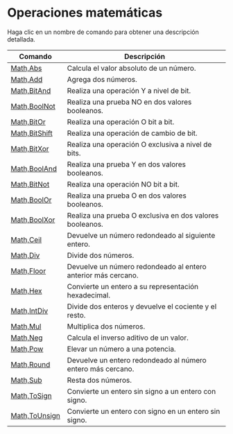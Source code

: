 # Operaciones matemáticas

Haga clic en un nombre de comando para obtener una descripción detallada.

| Comando | Descripción |
| --- | --- |
| [Math,Abs](./Abs.md) | Calcula el valor absoluto de un número. |
| [Math,Add](./Add.md) | Agrega dos números. |
| [Math,BitAnd](./BitAnd.md) | Realiza una operación Y a nivel de bit. |
| [Math,BoolNot](./BoolNot.md) | Realiza una prueba NO en dos valores booleanos. |
| [Math,BitOr](./BitOr.md) | Realiza una operación O bit a bit. |
| [Math,BitShift](./BitShift.md) | Realiza una operación de cambio de bit. |
| [Math,BitXor](./BitXor.md) | Realiza una operación O exclusiva a nivel de bits. |
| [Math,BoolAnd](./BoolAnd.md) | Realiza una prueba Y en dos valores booleanos. |
| [Math,BitNot](./BitNot.md) | Realiza una operación NO bit a bit. |
| [Math,BoolOr](./BoolOr.md) | Realiza una prueba O en dos valores booleanos. |
| [Math,BoolXor](./BoolXor.md) | Realiza una prueba O exclusiva en dos valores booleanos. |
| [Math,Ceil](./Ceil.md) | Devuelve un número redondeado al siguiente entero. |
| [Math,Div](./Div.md) | Divide dos números. |
| [Math,Floor](./Floor.md) | Devuelve un número redondeado al entero anterior más cercano. |
| [Math,Hex](./Hex.md) | Convierte un entero a su representación hexadecimal. |
| [Math,IntDiv](./IntDiv.md) | Divide dos enteros y devuelve el cociente y el resto. |
| [Math,Mul](./Mul.md) | Multiplica dos números. |
| [Math,Neg](./Neg.md) | Calcula el inverso aditivo de un valor. |
| [Math,Pow](./Pow.md) | Elevar un número a una potencia. |
| [Math,Round](./Round.md) | Devuelve un entero redondeado al número entero más cercano. |
| [Math,Sub](./Sub.md) | Resta dos números. |
| [Math,ToSign](./ToSign.md) | Convierte un entero sin signo a un entero con signo. |
| [Math,ToUnsign](./ToUnsign.md) | Convierte un entero con signo en un entero sin signo. |

